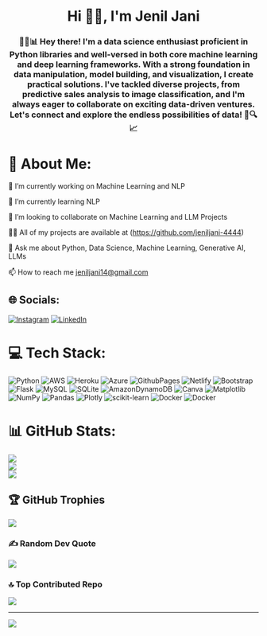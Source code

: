 <h1 align="center">Hi 👋🏻, I'm Jenil Jani</h1>
<h3 align="center">👋🏻📊 Hey there! I'm a data science enthusiast proficient in Python libraries and well-versed in both core machine learning and deep learning frameworks. With a strong foundation in data manipulation, model building, and visualization, I create practical solutions. I've tackled diverse projects, from predictive sales analysis to image classification, and I'm always eager to collaborate on exciting data-driven ventures. Let's connect and explore the endless possibilities of data! 🚀🔍📈</h3>

# 💫 About Me:
🔭 I’m currently working on Machine Learning and NLP

🌱 I’m currently learning NLP

👯 I’m looking to collaborate on Machine Learning and LLM Projects

👨‍💻 All of my projects are available at (https://github.com/jeniljani-4444)

💬 Ask me about Python, Data Science, Machine Learning, Generative AI, LLMs

📫 How to reach me jeniljani14@gmail.com


## 🌐 Socials:
[![Instagram](https://img.shields.io/badge/Instagram-%23E4405F.svg?logo=Instagram&logoColor=white)](https://instagram.com/jeniljani_4444) [![LinkedIn](https://img.shields.io/badge/LinkedIn-%230077B5.svg?logo=linkedin&logoColor=white)](https://linkedin.com/in/https://www.linkedin.com/in/jenil-jani-8995b6253/) 

# 💻 Tech Stack:
![Python](https://img.shields.io/badge/python-3670A0?style=for-the-badge&logo=python&logoColor=ffdd54) ![AWS](https://img.shields.io/badge/AWS-%23FF9900.svg?style=for-the-badge&logo=amazon-aws&logoColor=white) ![Heroku](https://img.shields.io/badge/heroku-%23430098.svg?style=for-the-badge&logo=heroku&logoColor=white) ![Azure](https://img.shields.io/badge/azure-%230072C6.svg?style=for-the-badge&logo=microsoftazure&logoColor=white) ![GithubPages](https://img.shields.io/badge/github%20pages-121013?style=for-the-badge&logo=github&logoColor=white) ![Netlify](https://img.shields.io/badge/netlify-%23000000.svg?style=for-the-badge&logo=netlify&logoColor=#00C7B7) ![Bootstrap](https://img.shields.io/badge/bootstrap-%238511FA.svg?style=for-the-badge&logo=bootstrap&logoColor=white) ![Flask](https://img.shields.io/badge/flask-%23000.svg?style=for-the-badge&logo=flask&logoColor=white) ![MySQL](https://img.shields.io/badge/mysql-%2300000f.svg?style=for-the-badge&logo=mysql&logoColor=white) ![SQLite](https://img.shields.io/badge/sqlite-%2307405e.svg?style=for-the-badge&logo=sqlite&logoColor=white) ![AmazonDynamoDB](https://img.shields.io/badge/Amazon%20DynamoDB-4053D6?style=for-the-badge&logo=Amazon%20DynamoDB&logoColor=white) ![Canva](https://img.shields.io/badge/Canva-%2300C4CC.svg?style=for-the-badge&logo=Canva&logoColor=white) ![Matplotlib](https://img.shields.io/badge/Matplotlib-%23ffffff.svg?style=for-the-badge&logo=Matplotlib&logoColor=black) ![NumPy](https://img.shields.io/badge/numpy-%23013243.svg?style=for-the-badge&logo=numpy&logoColor=white) ![Pandas](https://img.shields.io/badge/pandas-%23150458.svg?style=for-the-badge&logo=pandas&logoColor=white) ![Plotly](https://img.shields.io/badge/Plotly-%233F4F75.svg?style=for-the-badge&logo=plotly&logoColor=white) ![scikit-learn](https://img.shields.io/badge/scikit--learn-%23F7931E.svg?style=for-the-badge&logo=scikit-learn&logoColor=white) ![Docker](https://img.shields.io/badge/docker-%230db7ed.svg?style=for-the-badge&logo=docker&logoColor=white) ![Docker](https://img.shields.io/badge/docker-%230db7ed.svg?style=for-the-badge&logo=docker&logoColor=white)
# 📊 GitHub Stats:
![](https://github-readme-stats.vercel.app/api?username=jeniljani-4444&theme=vue-dark&hide_border=false&include_all_commits=true&count_private=true)<br/>
![](https://github-readme-streak-stats.herokuapp.com/?user=jeniljani-4444&theme=vue-dark&hide_border=false)<br/>
![](https://github-readme-stats.vercel.app/api/top-langs/?username=jeniljani-4444&theme=vue-dark&hide_border=false&include_all_commits=true&count_private=true&layout=compact)


## 🏆 GitHub Trophies
![](https://github-profile-trophy.vercel.app/?username=jeniljani-4444&theme=radical&no-frame=false&no-bg=true&margin-w=4)

### ✍️ Random Dev Quote
![](https://quotes-github-readme.vercel.app/api?type=horizontal&theme=radical)

### 🔝 Top Contributed Repo
![](https://github-contributor-stats.vercel.app/api?username=jeniljani-4444&limit=5&theme=radical&combine_all_yearly_contributions=true)

---
[![](https://visitcount.itsvg.in/api?id=jeniljani-4444&icon=0&color=10)](https://visitcount.itsvg.in)

<!-- Proudly created with GPRM ( https://gprm.itsvg.in ) -->
